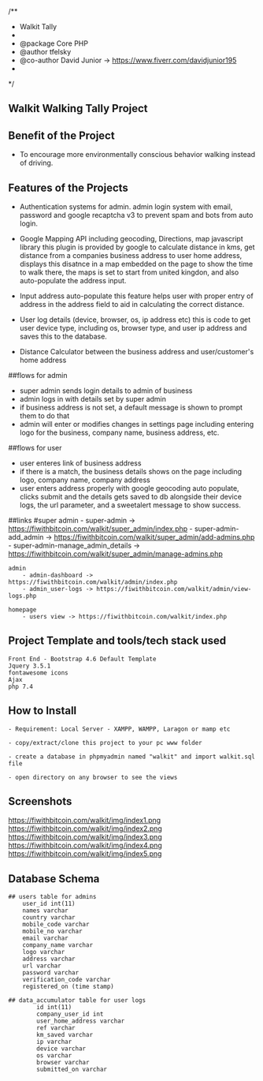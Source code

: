 /**
 * Walkit Tally
 *
 * @package  Core PHP
 * @author   tfelsky 
 * @co-author   David Junior -> https://www.fiverr.com/davidjunior195
 *
 */
## Walkit Walking Tally Project

## Benefit of the Project

-   To encourage more environmentally conscious behavior walking instead of driving.


## Features of the Projects

-   Authentication systems for admin.
    admin login system with email, password and google recaptcha v3 to prevent spam and bots from auto login.

-   Google Mapping API including geocoding, Directions, map javascript library
    this plugin is provided by google to calculate distance in kms, get distance from a companies business address to user home address, displays this disatnce in a map embedded on the page to show the time to walk there, the maps is set to start from united kingdon, and also auto-populate the address input.

-   Input address auto-populate 
    this feature helps user with proper entry of address in the address field to aid in calculating the correct distance.

-   User log details (device, browser, os, ip address etc)
    this is code to get user device type, including os, browser type, and user ip address and saves this to the database. 

-   Distance Calculator between the business address and user/customer's home address


##flows for admin
- super admin sends login details to admin of business
- admin logs in with details set by super admin
- if business address is not set, a default message is shown to prompt them to do that
- admin will enter or modifies changes in settings page including entering logo for the business, company name, business address, etc. 

##flows for user
- user enteres link of business address
- if there is a match, the business details shows on the page including logo, company name, company address
- user enters address properly with google geocoding auto populate, clicks submit and the details gets saved to db alongside their device logs, the url parameter, and a sweetalert message to show success.

##links
    #super admin
        - super-admin -> https://fiwithbitcoin.com/walkit/super_admin/index.php
        - super-admin-add_admin -> https://fiwithbitcoin.com/walkit/super_admin/add-admins.php
        - super-admin-manage_admin_details -> https://fiwithbitcoin.com/walkit/super_admin/manage-admins.php

    admin
        - admin-dashboard -> https://fiwithbitcoin.com/walkit/admin/index.php
        - admin_user-logs -> https://fiwithbitcoin.com/walkit/admin/view-logs.php

    homepage
        - users view -> https://fiwithbitcoin.com/walkit/index.php


## Project Template and tools/tech stack used

    Front End - Bootstrap 4.6 Default Template
    Jquery 3.5.1
    fontawesome icons
    Ajax
    php 7.4


## How to Install

    - Requirement: Local Server - XAMPP, WAMPP, Laragon or mamp etc

    - copy/extract/clone this project to your pc www folder

    - create a database in phpmyadmin named "walkit" and import walkit.sql file

    - open directory on any browser to see the views


## Screenshots

https://fiwithbitcoin.com/walkit/img/index1.png
https://fiwithbitcoin.com/walkit/img/index2.png
https://fiwithbitcoin.com/walkit/img/index3.png
https://fiwithbitcoin.com/walkit/img/index4.png
https://fiwithbitcoin.com/walkit/img/index5.png



## Database Schema
    ## users table for admins
        user_id int(11)
        names varchar
        country varchar 
        mobile_code varchar
        mobile_no varchar
        email varchar
        company_name varchar
        logo varchar
        address varchar
        url varchar
        password varchar
        verification_code varchar
        registered_on (time stamp)

    ## data_accumulator table for user logs
            id int(11)
            company_user_id int
            user_home_address varchar
            ref varchar
            km_saved varchar
            ip varchar
            device varchar
            os varchar
            browser varchar
            submitted_on varchar

    

           
